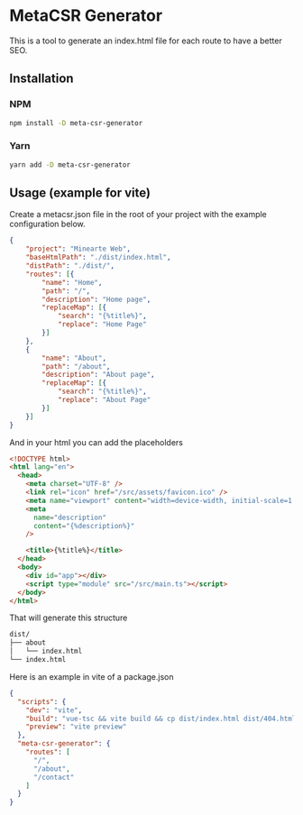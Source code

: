 # MetaCSR Generator

This is a tool to generate an index.html file for each route to have a better SEO.


## Installation

### NPM

```bash
npm install -D meta-csr-generator
```

### Yarn

```bash
yarn add -D meta-csr-generator
```

## Usage (example for vite)

Create a metacsr.json file in the root of your project with the example configuration below.

```json
{
    "project": "Minearte Web",
    "baseHtmlPath": "./dist/index.html",
    "distPath": "./dist/",
    "routes": [{
        "name": "Home",
        "path": "/",
        "description": "Home page",
        "replaceMap": [{
            "search": "{%title%}",
            "replace": "Home Page"
        }]
    },
    {
        "name": "About",
        "path": "/about",
        "description": "About page",
        "replaceMap": [{
            "search": "{%title%}",
            "replace": "About Page"
        }]
    }]
}
```
And in your html you can add the placeholders
```html 
<!DOCTYPE html>
<html lang="en">
  <head>
    <meta charset="UTF-8" />
    <link rel="icon" href="/src/assets/favicon.ico" />
    <meta name="viewport" content="width=device-width, initial-scale=1.0" />
    <meta
      name="description"
      content="{%description%}"
    />

    <title>{%title%}</title>
  </head>
  <body>
    <div id="app"></div>
    <script type="module" src="/src/main.ts"></script>
  </body>
</html>
```

That will generate this structure
```bash
dist/
├── about
│   └── index.html
└── index.html
```

Here is an example in vite of a package.json

```json
{
  "scripts": {
    "dev": "vite",
    "build": "vue-tsc && vite build && cp dist/index.html dist/404.html && metacsr -v --config metacsr.json",
    "preview": "vite preview"
  },
  "meta-csr-generator": {
    "routes": [
      "/",
      "/about",
      "/contact"
    ]
  }
}
```